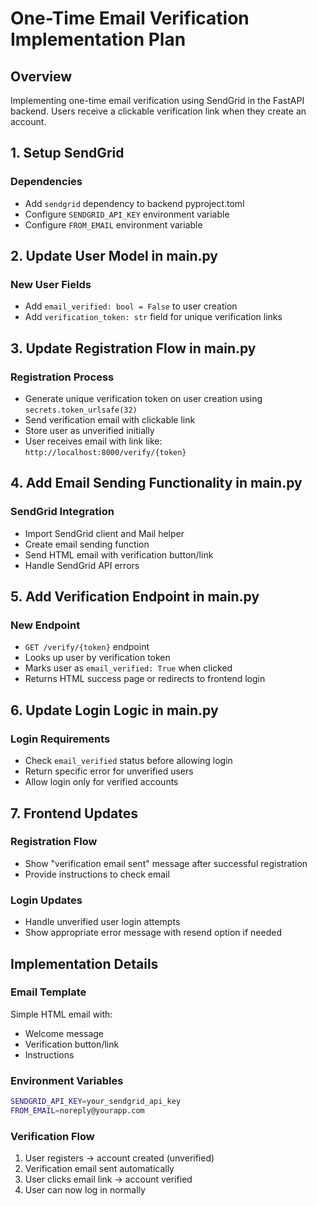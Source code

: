 # One-Time Email Verification Implementation Plan

## Overview

Implementing one-time email verification using SendGrid in the FastAPI backend. Users receive a clickable verification link when they create an account.

## 1. Setup SendGrid

### Dependencies

- Add `sendgrid` dependency to backend pyproject.toml
- Configure `SENDGRID_API_KEY` environment variable
- Configure `FROM_EMAIL` environment variable

## 2. Update User Model in main.py

### New User Fields

- Add `email_verified: bool = False` to user creation
- Add `verification_token: str` field for unique verification links

## 3. Update Registration Flow in main.py

### Registration Process

- Generate unique verification token on user creation using `secrets.token_urlsafe(32)`
- Send verification email with clickable link
- Store user as unverified initially
- User receives email with link like: `http://localhost:8000/verify/{token}`

## 4. Add Email Sending Functionality in main.py

### SendGrid Integration

- Import SendGrid client and Mail helper
- Create email sending function
- Send HTML email with verification button/link
- Handle SendGrid API errors

## 5. Add Verification Endpoint in main.py

### New Endpoint

- `GET /verify/{token}` endpoint
- Looks up user by verification token
- Marks user as `email_verified: True` when clicked
- Returns HTML success page or redirects to frontend login

## 6. Update Login Logic in main.py

### Login Requirements

- Check `email_verified` status before allowing login
- Return specific error for unverified users
- Allow login only for verified accounts

## 7. Frontend Updates

### Registration Flow

- Show "verification email sent" message after successful registration
- Provide instructions to check email

### Login Updates

- Handle unverified user login attempts
- Show appropriate error message with resend option if needed

## Implementation Details

### Email Template

Simple HTML email with:

- Welcome message
- Verification button/link
- Instructions

### Environment Variables

```bash
SENDGRID_API_KEY=your_sendgrid_api_key
FROM_EMAIL=noreply@yourapp.com
```

### Verification Flow

1. User registers → account created (unverified)
2. Verification email sent automatically
3. User clicks email link → account verified
4. User can now log in normally
